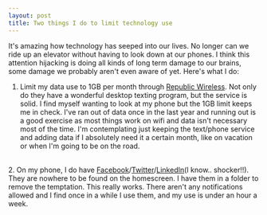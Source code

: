 ```yaml
---
layout: post
title: Two things I do to limit technology use
---
```

It's amazing how technology has seeped into our lives.  No longer can we ride up an elevator without having 
to look down at our phones.  I think this attention hijacking is doing all kinds of long term damage to our brains, some damage we probably 
aren't even aware of yet. Here's what I do:
<br>
 1. Limit my data use to 1GB per month through <a href="https://republicwireless.com">Republic Wireless</a>.  Not only do they have a wonderful desktop texting program, but the service is solid. I find myself wanting to look at my phone but the 1GB limit keeps me in check.  I've ran out of data once in the last year and running out is a good exercise as most things work on wifi and data isn't necessary most of the time.  I'm contemplating just keeping the text/phone service and adding data if I absolutely need it a certain month, like on vacation or when I'm going to be on the road.
<br>
 2. On my phone, I do have <a href="https://www.facebook.com/robotrobertson">Facebook</a>/<a href="https://twitter.com/robotrobertson">Twitter</a>/<a href="https://www.linkedin.com/in/davidcrobertson/">LinkedIn</a>(I know.. shocker!!).  They are nowhere to be found on the homescreen.  I have them 
in a folder to remove the temptation.  This really works.  There aren't any notifications allowed and I find once in a while I use them, and my use is under an hour a week. 







